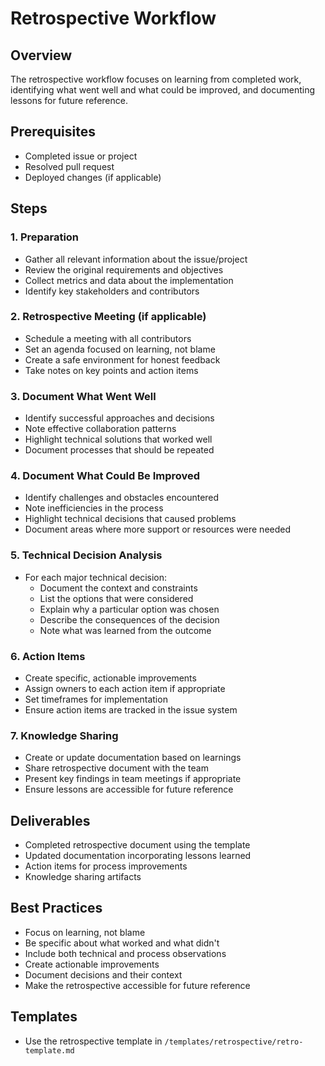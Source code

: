 # Retrospective Workflow

## Overview
The retrospective workflow focuses on learning from completed work, identifying what went well and what could be improved, and documenting lessons for future reference.

## Prerequisites
- Completed issue or project
- Resolved pull request
- Deployed changes (if applicable)

## Steps

### 1. Preparation
- Gather all relevant information about the issue/project
- Review the original requirements and objectives
- Collect metrics and data about the implementation
- Identify key stakeholders and contributors

### 2. Retrospective Meeting (if applicable)
- Schedule a meeting with all contributors
- Set an agenda focused on learning, not blame
- Create a safe environment for honest feedback
- Take notes on key points and action items

### 3. Document What Went Well
- Identify successful approaches and decisions
- Note effective collaboration patterns
- Highlight technical solutions that worked well
- Document processes that should be repeated

### 4. Document What Could Be Improved
- Identify challenges and obstacles encountered
- Note inefficiencies in the process
- Highlight technical decisions that caused problems
- Document areas where more support or resources were needed

### 5. Technical Decision Analysis
- For each major technical decision:
  - Document the context and constraints
  - List the options that were considered
  - Explain why a particular option was chosen
  - Describe the consequences of the decision
  - Note what was learned from the outcome

### 6. Action Items
- Create specific, actionable improvements
- Assign owners to each action item if appropriate
- Set timeframes for implementation
- Ensure action items are tracked in the issue system

### 7. Knowledge Sharing
- Create or update documentation based on learnings
- Share retrospective document with the team
- Present key findings in team meetings if appropriate
- Ensure lessons are accessible for future reference

## Deliverables
- Completed retrospective document using the template
- Updated documentation incorporating lessons learned
- Action items for process improvements
- Knowledge sharing artifacts

## Best Practices
- Focus on learning, not blame
- Be specific about what worked and what didn't
- Include both technical and process observations
- Create actionable improvements
- Document decisions and their context
- Make the retrospective accessible for future reference

## Templates
- Use the retrospective template in `/templates/retrospective/retro-template.md`